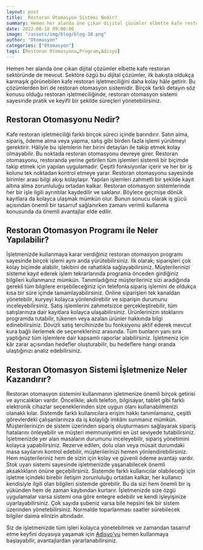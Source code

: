```yaml
---
layout: post
title:  Restoran Otomasyon Sistemi Nedir?
summary: Hemen her alanda öne çıkan dijital çözümler elbette kafe restoran sektöründe de mevcut.
date: 2022-08-18 09:00:00
image: "/assets/img/blog/blog-38.png"
author: "Otomasyon"
categories: ["Otomasyon"]
tags: [Restoran Otomasyonu,Program,Adisyo]
---
```

Hemen her alanda öne çıkan dijital çözümler elbette kafe restoran sektöründe de mevcut. Sektöre özgü bu dijital çözümler, ilk bakışta oldukça karmaşık görünebilen kafe restoran işletmeciliğini daha kolay hâle getirir. Bu çözümlerden biri de restoran otomasyon sistemidir. Birçok farklı detayın söz konusu olduğu restoran işletmeciliğinde, restoran otomasyon sistemi sayesinde pratik ve keyifli bir şekilde süreçleri yönetebilirsiniz.


## Restoran Otomasyonu Nedir?

Kafe restoran işletmeciliği farklı birçok süreci içinde barındırır. Satın alma, sipariş, ödeme alma veya yapma, satış gibi birden fazla işlemi yürütmeyi gerektirir. Hâliyle bu işlemlerin her birini detayları ile takip etmek kolay olmayabilir. Bu noktada restoran otomasyonu devreye girer. Restoran otomasyonu, restoranda yerine getirilen tüm işlemleri sistemli bir biçimde takip etmek için yapılan uygulamadır. Çeşitli fonksiyonlar içerir ve her bir iş kolunu tek noktadan kontrol etmeye yarar. Restoran otomasyonu sayesinde birimler arası bilgi akışı kolaylaşır. Yapılan işlemleri zahmetli bir şekilde kayıt altına alma zorunluluğu ortadan kalkar. Restoran otomasyon sistemlerinde her bir işle ilgili ayrıntılar kaydedilir ve saklanır. Böylece geçmişe dönük kayıtlara da kolayca ulaşmak mümkün olur. Bunun sonucu olarak iş gücü açısından önemli bir tasarruf sağlanırken zamanı verimli kullanma konusunda da önemli avantajlar elde edilir.

## Restoran Otomasyon Programı ile Neler Yapılabilir?

İşletmenizde kullanmaya karar verdiğiniz restoran otomasyon programı sayesinde birçok işlemi aynı anda yürütebilirsiniz. İlk olarak; siparişleri çok kolay biçimde alabilir, takibini de rahatlıkla sağlayabilirsiniz. Müşterilerinizi sisteme kayıt ederek işlem tekrarlarında programa önceden girdiğiniz bilgileri kullanmanız mümkün. Tanımladığınız müşterileriniz sizi aradığında gerekli tüm bilgilere erişebileceğiniz için telefonla sipariş işlemini de oldukça kısa bir süre içinde tamamlayabilirsiniz. Online siparişleri tek kanaldan yönetebilir, kuryeyi kolayca yönlendirebilir ve siparişin durumunu inceleyebilirsiniz. Satış işlemlerini zahmetsizce gerçekleştirebilir, tüm satışlarınıza dair kayıtlara kolayca ulaşabilirsiniz. Ürünlerinizin stoklarını programda tutabilir, tükenen veya azalan ürünler hakkında bilgi edinebilirsiniz. Dövizli satış tercihinizde bu fonksiyonu aktif ederek mevcut kura bağlı ilerlemek de seçenekleriniz arasında. Tüm bunların yanı sıra yaptığınız tüm işlemlere dair kapsamlı raporlar alabilirsiniz. İşletmeniz için kâr zarar açısından hedefler oluşturabilir, bu hedeflere hangi oranda ulaştığınızı analiz edebilirsiniz.


## Restoran Otomasyon Sistemi İşletmenize Neler Kazandırır?

Restoran otomasyon sistemini kullanmanın işletmenize önemli birçok getirisi ve ayrıcalıkları vardır. Öncelikle; akıllı telefon, bilgisayar, tablet gibi farklı elektronik cihazlar seçeneklerinden size uygun olanı kullanabilmenizi olanaklı kılar. Sistemde farklı kullanıcılara erişim hakkı tanımlamanız, çeşitli görevlerdeki çalışanlarınıza da iş kolaylığı imkânı sunmanız mümkün. Müşterilerinizin de sistem üzerinden sipariş oluşturmasını sağlayarak sipariş hatalarını önleyebilir ve müşteri memnuniyetini en üst seviyede tutabilirsiniz. İşletmenizde yer alan masaların durumunu inceleyebilir, sipariş yönetimini kolayca yapabilirsiniz. Rezerve edilen, dolu olan veya müsait durumdaki masa sayılarını kontrol edebilir, müşterilerinizi hemen yönlendirebilirsiniz. Hem müşterileriniz hem de sizin için kolay ve güvenli ödeme avantajı vardır. Stok uyarı sistemi sayesinde işletmenizde yaşanabilecek önemli aksaklıkların önüne geçebilirsiniz. Sistemde farklı kullanıcılar olabileceği için işletme içindeki birebir iletişim zorunluluğu ortadan kalkar, her kullanıcı kendisiyle ilgili olan bilgileri sistemde görebilir. Bu da sizi hem önemli bir iş yükünden hem de zaman kaybından kurtarır. İşletmenizde size özgü uygulamalar varsa sistemi ona göre entegre edebilir ve kendi işleyişinize uyarlayabilirsiniz. Çok sayıda şubeniz varsa bile hepsini tek bir sistem üzerinden yönetebilirsiniz. Normalde toparlanması saatler sürebilecek bilgiler daima elinizin altındadır.

Siz de işletmenizde tüm işleri kolayca yönetebilmek ve zamandan tasarruf etme keyfini doyasıya yaşamak için <a href="https://adisyo.com/index.html" target="_blank">Adisyo’yu</a> hemen kullanmaya başlayabilir, avantajlardan yararlanabilirsiniz.










